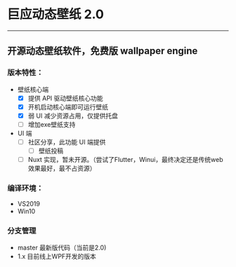 # 巨应动态壁纸 2.0

----

## 开源动态壁纸软件，免费版 wallpaper engine

### 版本特性：

- 壁纸核心端
  - [x] 提供 API 驱动壁纸核心功能
  - [x] 开机启动核心端即可运行壁纸
  - [x] 弱 UI 减少资源占用，仅提供托盘
  - [ ] 增加exe壁纸支持
- UI 端
  - [ ] 社区分享，此功能 UI 端提供
    - [ ] 壁纸投稿
  - [ ] Nuxt 实现，暂未开源。（尝试了Flutter，Winui，最终决定还是传统web效果最好，最不占资源）

### 编译环境：

- VS2019
- Win10

### 分支管理
- master 最新版代码（当前是2.0)
- 1.x 目前线上WPF开发的版本